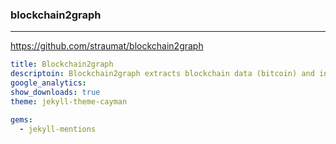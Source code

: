### blockchain2graph
---
https://github.com/straumat/blockchain2graph

```yml
title: Blockchain2graph
descriptoin: Blockchain2graph extracts blockchain data (bitcoin) and insert them into a graph database (neo4j)
google_analytics:
show_downloads: true
theme: jekyll-theme-cayman

gems:
  - jekyll-mentions

```

```
```

```
```

